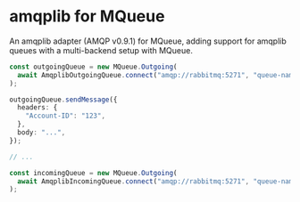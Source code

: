 # amqplib for MQueue

An amqplib adapter (AMQP v0.9.1) for MQueue, adding support for amqplib queues
with a multi-backend setup with MQueue.

```ts
const outgoingQueue = new MQueue.Outgoing(
  await AmqplibOutgoingQueue.connect("amqp://rabbitmq:5271", "queue-name"),
);

outgoingQueue.sendMessage({
  headers: {
    "Account-ID": "123",
  },
  body: "...",
});

// ...

const incomingQueue = new MQueue.Outgoing(
  await AmqplibIncomingQueue.connect("amqp://rabbitmq:5271", "queue-name"),
);
```
